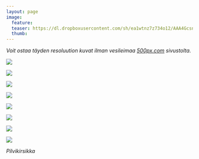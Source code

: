 ```yaml
---
layout: page
image:
  feature:
  teaser: https://dl.dropboxusercontent.com/sh/ea1wtnz7z734o12/AAA4Gcsn6DF4l05_MNX5F5Ida/luontokuvat/kes%C3%A4/8/DS34123-245px.jpg
  thumb:
---
```


*Voit ostaa täyden resoluution kuvat ilman vesileimaa [500px.com](https://500px.com/minimuutticom/galleries/cherries) sivustolta.*

[![](https://dl.dropboxusercontent.com/sh/ea1wtnz7z734o12/AABQkiAlob3GB-kGwlN6fWGza/luontokuvat/kes%C3%A4/8/DS34115-800px.jpg)](https://dl.dropboxusercontent.com/sh/ea1wtnz7z734o12/AAAgx_n1LhOXPdwYtWvrJYNca/luontokuvat/kes%C3%A4/8/DS34115.jpg)

[![](https://dl.dropboxusercontent.com/sh/ea1wtnz7z734o12/AACappNe7E1xDN0a-IRDN7s9a/luontokuvat/kes%C3%A4/8/DS34117-800px.jpg)](https://dl.dropboxusercontent.com/sh/ea1wtnz7z734o12/AABAfZuW7RD1AbojcyKZ8wmva/luontokuvat/kes%C3%A4/8/DS34117.jpg)

[![](https://dl.dropboxusercontent.com/sh/ea1wtnz7z734o12/AABrZGP1_Cqvqt7Q1GljZOnQa/luontokuvat/kes%C3%A4/8/DS34121-800px.jpg)](https://dl.dropboxusercontent.com/sh/ea1wtnz7z734o12/AAAgpbXYDd2kWDxkVWZL_lwAa/luontokuvat/kes%C3%A4/8/DS34121.jpg)

[![](https://dl.dropboxusercontent.com/sh/ea1wtnz7z734o12/AABJgxAJR9JTrY4vCKs4E1FDa/luontokuvat/kes%C3%A4/8/DS34128-800px.jpg)](https://dl.dropboxusercontent.com/sh/ea1wtnz7z734o12/AABig63W-Tau-B9Y7VjaqRR6a/luontokuvat/kes%C3%A4/8/DS34128.jpg)

[![](https://dl.dropboxusercontent.com/sh/ea1wtnz7z734o12/AABLVLDJrCD1vwVgMqmgsssQa/luontokuvat/kes%C3%A4/8/DS34130-800px.jpg)](https://dl.dropboxusercontent.com/sh/ea1wtnz7z734o12/AAD8ym9EVlo77xDlJLGPXkWPa/luontokuvat/kes%C3%A4/8/DS34130.jpg)

[![](https://dl.dropboxusercontent.com/sh/ea1wtnz7z734o12/AABJ14hNcAtE8D3WsF450hyla/luontokuvat/kes%C3%A4/8/DS34124-800px.jpg)](https://dl.dropboxusercontent.com/sh/ea1wtnz7z734o12/AAAHOLvCRY0bI7SM6-H-EOGfa/luontokuvat/kes%C3%A4/8/DS34124.jpg)

[![](https://dl.dropboxusercontent.com/sh/ea1wtnz7z734o12/AAAfr-0BH71ImBpkDB-z1Bmea/luontokuvat/kes%C3%A4/8/DS34125-800px.jpg)](https://dl.dropboxusercontent.com/sh/ea1wtnz7z734o12/AAC5t3sZ7KYKbavLXz4PIfbwa/luontokuvat/kes%C3%A4/8/DS34125.jpg)

[![](https://dl.dropboxusercontent.com/sh/ea1wtnz7z734o12/AACrT1O5b51LU2T7gf3hl-tka/luontokuvat/kes%C3%A4/8/DS34123-800px.jpg)](https://dl.dropboxusercontent.com/sh/ea1wtnz7z734o12/AACtnE2XvyIfoaWXopaLBgaTa/luontokuvat/kes%C3%A4/8/DS34123.jpg)

*Pilvikirsikka*
